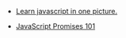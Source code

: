 
* [Learn javascript in one picture.](https://github.com/coodict/javascript-in-one-pic)

* [JavaScript Promises 101](https://bitsofco.de/javascript-promises-101/)
